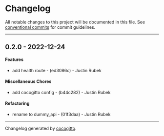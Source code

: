 # Changelog
All notable changes to this project will be documented in this file. See [conventional commits](https://www.conventionalcommits.org/) for commit guidelines.

- - -
## 0.2.0 - 2022-12-24
#### Features
- add health route - (ed3086c) - Justin Rubek
#### Miscellaneous Chores
- add cocogitto config - (b44c282) - Justin Rubek
#### Refactoring
- rename to dummy_api - (01f3daa) - Justin Rubek

- - -

Changelog generated by [cocogitto](https://github.com/cocogitto/cocogitto).